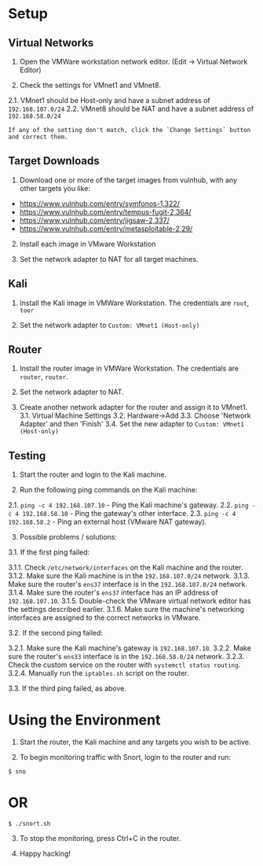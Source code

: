 # Setup

## Virtual Networks

 1. Open the VMWare workstation network editor. (Edit -> Virtual Network Editor)
 
 2. Check the settings for VMnet1 and VMnet8.
 
 2.1. VMnet1 should be Host-only and have a subnet address of `192.168.107.0/24`
 2.2. VMnet8 should be NAT and have a subnet address of `192.168.58.0/24`
 
    If any of the setting don't match, click the `Change Settings` button and correct them.

## Target Downloads

 1. Download one or more of the target images from vulnhub, with any other targets you like:

   - https://www.vulnhub.com/entry/symfonos-1,322/
   - https://www.vulnhub.com/entry/tempus-fugit-2,364/
   - https://www.vulnhub.com/entry/jigsaw-2,337/
   - https://www.vulnhub.com/entry/metasploitable-2,29/
   
 2. Install each image in VMware Workstation
 
 3. Set the network adapter to NAT for all target machines.

## Kali

  1. Install the Kali image in VMWare Workstation.
     The credentials are `root`, `toor`
  
  2. Set the network adapter to `Custom: VMnet1 (Host-only)`

## Router
  
  1. Install the router image in VMWare Workstation.
     The credentials are `router`, `router`.

  2. Set the network adapter to NAT.
  
  3. Create another network adapter for the router and assign it to VMnet1.
    3.1. Virtual Machine Settings
	3.2. Hardware->Add
	3.3. Choose 'Network Adapter' and then 'Finish'
	3.4. Set the new adapter to `Custom: VMnet1 (Host-only)`

## Testing

  1. Start the router and login to the Kali machine.
  
  2. Run the following ping commands on the Kali machine:
  
  2.1. `ping -c 4 192.168.107.10` - Ping the Kali machine's gateway.
  2.2. `ping -c 4 192.168.58.10` - Ping the gateway's other interface.
  2.3. `ping -c 4 192.168.58.2` - Ping an external host (VMware NAT gateway).
  
  3. Possible problems / solutions:
  
  3.1. If the first ping failed:

  3.1.1. Check `/etc/network/interfaces` on the Kali machine and the router.
  3.1.2. Make sure the Kali machine is in the `192.168.107.0/24` network.
  3.1.3. Make sure the router's `ens37` interface is in the `192.168.107.0/24` network.
  3.1.4. Make sure the router's `ens37` interface has an IP address of `192.168.107.10`.
  3.1.5. Double-check the VMware virtual network editor has the settings described earlier.
  3.1.6. Make sure the machine's networking interfaces are assigned to the correct networks in VMware.
  
  3.2. If the second ping failed:
  
  3.2.1. Make sure the Kali machine's gateway is `192.168.107.10`.
  3.2.2. Make sure the router's `ens33` interface is in the `192.168.58.0/24` network.
  3.2.3. Check the custom service on the router with `systemctl status routing`.
  3.2.4. Manually run the `iptables.sh` script on the router.
  
  3.3. If the third ping failed, as above.

# Using the Environment

 1. Start the router, the Kali machine and any targets you wish to be active.
 
 2. To begin monitoring traffic with Snort, login to the router and run:
  ```
  $ sno
  ```
  # OR
  ```
  $ ./snort.sh
  ```
 
 3. To stop the monitoring, press Ctrl+C in the router.
 
 4. Happy hacking!